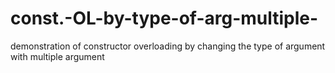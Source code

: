 # const.-OL-by-type-of-arg-multiple-
demonstration of constructor overloading by changing the type of argument with multiple argument 
